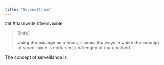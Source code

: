 ```yaml
---
title: "Surveillance"
---
```

#lit #flashwrite #theinvisible 

> [!info]
> 
> Using the passage as a focus, discuss the ways in which the concept of surveillance is endorsed, challenged or marginalised.


The concept of surveillance is 